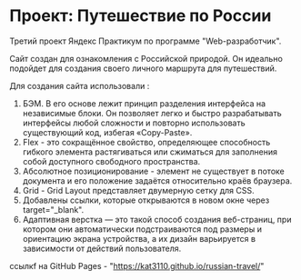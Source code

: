 # Проект: Путешествие по России


Третий проект Яндекс Практикум по программе "Web-разработчик".

Сайт создан для ознакомления с Российской природой. Он идеально подойдет для создания своего личного маршрута для путешествий.

Для создания сайта использовали :

1) БЭМ. В его основе лежит принцип разделения интерфейса на независимые блоки. Он позволяет легко и быстро разрабатывать интерфейсы любой сложности и повторно использовать существующий код, избегая «Copy-Paste».
2) Flex - это сокращённое свойство, определяющее способность гибкого элемента растягиваться или сжиматься для заполнения собой доступного свободного пространства.
3) Абсолютное позиционирование - элемент не существует в потоке документа и его положение задаётся относительно краёв браузера.
4) Grid - Grid Layout представляет двумерную сетку для CSS.
5) Добавлены ссылки, которые открываются в новом окне через target="_blank".
6) Адаптивная верстка — это такой способ создания веб-страниц, при котором они автоматически подстраиваются под размеры и ориентацию экрана устройства, а их дизайн варьируется в зависимости от действий пользователя.

ссылкf на GitHub Pages - "https://kat3110.github.io/russian-travel/"

